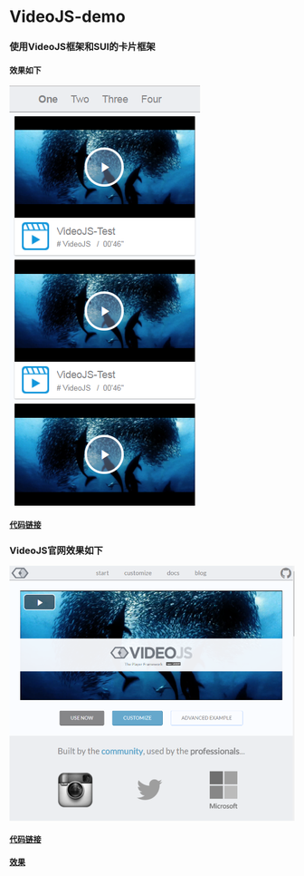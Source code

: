 # VideoJS-demo
### 使用VideoJS框架和SUI的卡片框架

#### 效果如下

<img src="https://github.com/Eaaon/VideoJS-demo/blob/master/card-demo/img/card_view.png" alt="">

#### [代码链接](https://github.com/Eaaon/VideoJS-demo/blob/master/official-demo/official_code.html "demo-code")

### VideoJS官网效果如下

<img src="https://github.com/Eaaon/VideoJS-demo/blob/master/official-demo/offial_view.png" alt=""> 

#### [代码链接](https://github.com/Eaaon/VideoJS-demo/blob/master/official-demo/official_code.html "official-code")

#### [效果](http://htmlpreview.github.io/?https://github.com/Eaaon/VideoJS-demo/blob/master/official-demo/official_code.html "official-code")
